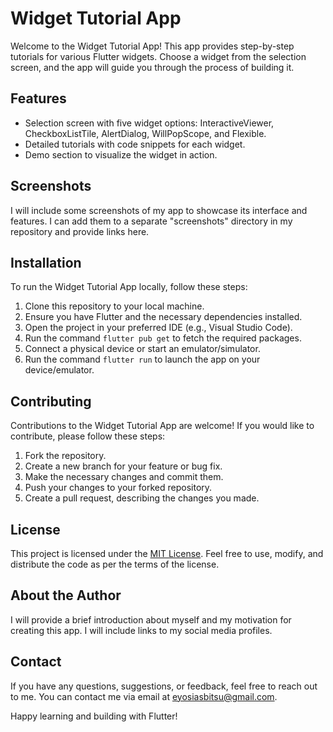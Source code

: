 # Widget Tutorial App

Welcome to the Widget Tutorial App! This app provides step-by-step tutorials for various Flutter widgets. Choose a widget from the selection screen, and the app will guide you through the process of building it.

## Features

- Selection screen with five widget options: InteractiveViewer, CheckboxListTile, AlertDialog, WillPopScope, and Flexible.
- Detailed tutorials with code snippets for each widget.
- Demo section to visualize the widget in action.

## Screenshots

I will include some screenshots of my app to showcase its interface and features. I can add them to a separate "screenshots" directory in my repository and provide links here.


## Installation

To run the Widget Tutorial App locally, follow these steps:

1. Clone this repository to your local machine.
2. Ensure you have Flutter and the necessary dependencies installed.
3. Open the project in your preferred IDE (e.g., Visual Studio Code).
4. Run the command `flutter pub get` to fetch the required packages.
5. Connect a physical device or start an emulator/simulator.
6. Run the command `flutter run` to launch the app on your device/emulator.

## Contributing

Contributions to the Widget Tutorial App are welcome! If you would like to contribute, please follow these steps:

1. Fork the repository.
2. Create a new branch for your feature or bug fix.
3. Make the necessary changes and commit them.
4. Push your changes to your forked repository.
5. Create a pull request, describing the changes you made.

## License

This project is licensed under the [MIT License](LICENSE). Feel free to use, modify, and distribute the code as per the terms of the license.

## About the Author

I will provide a brief introduction about myself and my motivation for creating this app. I will include links to my social media profiles.

## Contact

If you have any questions, suggestions, or feedback, feel free to reach out to me. You can contact me via email at [eyosiasbitsu@gmail.com](mailto:eyosiasbitsu@gmail.com).

Happy learning and building with Flutter!
